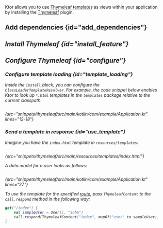 [//]: # (title: Thymeleaf)

<microformat>
<var name="example_name" value="thymeleaf"/>
<include src="lib.md" include-id="download_example"/>
</microformat>

Ktor allows you to use [Thymeleaf templates](https://www.thymeleaf.org/) as views within your application by installing the [Thymeleaf](https://api.ktor.io/%ktor_version%/io.ktor.thymeleaf/-thymeleaf/index.html) plugin.


## Add dependencies {id="add_dependencies"}
<var name="feature_name" value="Thymeleaf"/>
<var name="artifact_name" value="ktor-thymeleaf"/>
<include src="lib.md" include-id="add_ktor_artifact_intro"/>
<include src="lib.md" include-id="add_ktor_artifact"/>

## Install Thymeleaf {id="install_feature"}

<var name="feature_name" value="Thymeleaf"/>
<include src="lib.md" include-id="install_feature"/>



## Configure Thymeleaf {id="configure"}
### Configure template loading {id="template_loading"}
Inside the `install` block, you can configure the `ClassLoaderTemplateResolver`. For example, the code snippet below enables Ktor to look up `*.html` templates in the `templates` package relative to the current classpath:
```kotlin
```
{src="snippets/thymeleaf/src/main/kotlin/com/example/Application.kt" lines="12-18"}

### Send a template in response {id="use_template"}
Imagine you have the `index.html` template in `resources/templates`:
```html
```
{src="snippets/thymeleaf/src/main/resources/templates/index.html"}

A data model for a user looks as follows:
```kotlin
```
{src="snippets/thymeleaf/src/main/kotlin/com/example/Application.kt" lines="27"}

To use the template for the specified [route](Routing_in_Ktor.md), pass `ThymeleafContent` to the `call.respond` method in the following way:
```kotlin
get("/index") {
    val sampleUser = User(1, "John")
    call.respond(ThymeleafContent("index", mapOf("user" to sampleUser)))
}
```
